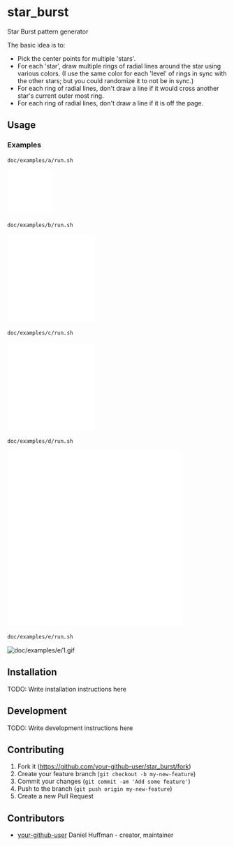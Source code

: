 # star_burst

Star Burst pattern generator

The basic idea is to:
* Pick the center points for multiple 'stars'.
* For each 'star', draw multiple rings of radial lines around the star using various colors. (I use the same color for each 'level' of rings in sync with the other stars; but you could randomize it to not be in sync.)
* For each ring of radial lines, don't draw a line if it would cross another star's current outer most ring.
* For each ring of radial lines, don't draw a line if it is off the page.

## Usage

### Examples

```bash
doc/examples/a/run.sh
```
![doc/examples/a/_1_.gif](doc/examples/a/_1_.gif)

```bash
doc/examples/b/run.sh
```
![doc/examples/b/_1_.gif](doc/examples/b/_1_.gif)

```bash
doc/examples/c/run.sh
```
![doc/examples/c/_1_.gif](doc/examples/c/_1_.gif)

```bash
doc/examples/d/run.sh
```
![doc/examples/d/_1_.gif](doc/examples/d/_1_.gif)

```bash
doc/examples/e/run.sh
```
![doc/examples/e/_1_.gif](doc/examples/e/_1_.gif)

## Installation

TODO: Write installation instructions here

## Development

TODO: Write development instructions here

## Contributing

1. Fork it (<https://github.com/your-github-user/star_burst/fork>)
2. Create your feature branch (`git checkout -b my-new-feature`)
3. Commit your changes (`git commit -am 'Add some feature'`)
4. Push to the branch (`git push origin my-new-feature`)
5. Create a new Pull Request

## Contributors

- [your-github-user](https://github.com/your-github-user) Daniel Huffman - creator, maintainer
